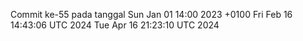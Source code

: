 Commit ke-55 pada tanggal Sun Jan 01 14:00 2023 +0100
Fri Feb 16 14:43:06 UTC 2024
Tue Apr 16 21:23:10 UTC 2024
